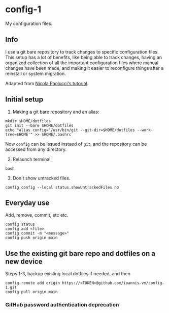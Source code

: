 # config-1

My configuration files.

## Info

I use a git bare repository to track changes to specific configuration files. This setup has a lot of benefits, like being able to track changes, having an organized collection of all the important configuration files where manual changes have been made, and making it easier to reconfigure things after a reinstall or system migration.

Adapted from [Nicola Paolucci's tutorial](https://www.atlassian.com/git/tutorials/dotfiles).

## Initial setup

1. Making a git bare repository and an alias:
```
mkdir $HOME/dotfiles
git init --bare $HOME/dotfiles
echo "alias config='/usr/bin/git --git-dir=$HOME/dotfiles --work-tree=$HOME'" >> $HOME/.bashrc
```
Now `config` can be issued instaed of `git`, and the repository can be accessed from any directory.

2. Relaunch terminal:
```
bash
```
3. Don't show untracked files.
```
config config --local status.showUntrackedFiles no
```

## Everyday use

Add, remove, commit, etc etc.
```
config status
config add <file>
config commit -m "<message>"
config push origin main
```

## Use the existing git bare repo and dotfiles on a new device

Steps 1-3, backup existing local dotfiles if needed, and then
```
config remote add origin https://<TOKEN>@github.com/ioannis-vm/config-1.git
config pull origin main
```

### GitHub password authentication deprecation
